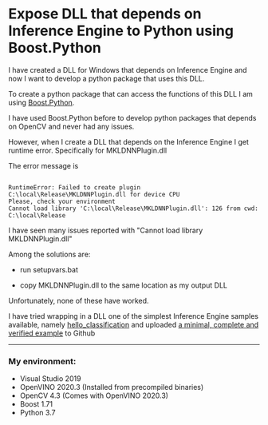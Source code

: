 # Expose DLL that depends on Inference Engine to Python using Boost.Python

I have created a DLL for Windows that depends on Inference Engine and now I want to develop a python package that uses this DLL.

To create a python package that can access the functions of this DLL I am using [Boost.Python](https://www.boost.org/doc/libs/1_63_0/libs/python/doc/html/tutorial/index.html).

I have used Boost.Python before to develop python packages that depends on OpenCV and never had any issues.

However, when I create a DLL that depends on the Inference Engine I get runtime error. Specifically for MKLDNNPlugin.dll

The error message is 

```

RuntimeError: Failed to create plugin C:\local\Release\MKLDNNPlugin.dll for device CPU
Please, check your environment
Cannot load library 'C:\local\Release\MKLDNNPlugin.dll': 126 from cwd: C:\local\Release

```

I have seen many issues reported with "Cannot load library MKLDNNPlugin.dll"

Among the solutions are:


- run setupvars.bat

- copy MKLDNNPlugin.dll to the same location as my output DLL


Unfortunately, none of these have worked.


I have tried wrapping in a DLL one of the simplest Inference Engine samples available, namely [hello_classification](https://github.com/openvinotoolkit/openvino/blob/master/inference-engine/samples/hello_classification/main.cpp) and uploaded [a minimal, complete and verified example](https://github.com/ddfabbro/boost_python_inference_engine/tree/master) to Github

---

### My environment:

- Visual Studio 2019
- OpenVINO  2020.3 (Installed from precompiled binaries)
- OpenCV 4.3 (Comes with OpenVINO 2020.3)
- Boost  1.71
- Python 3.7



